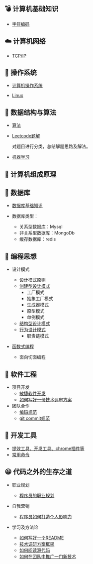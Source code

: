 ## :bomb: 计算机基础知识
- [字符编码](./basic-knowledge/string-code.md)

## :cloud: 计算机网络 
- [TCP/IP](#)

## :bamboo: 操作系统 
- [计算机操作系统](#)

- [Linux](#)

## :key: 数据结构与算法 
- [算法](./Algorithm/)

- [Leetcode题解](https://github.com/suvllian/problem-oj/tree/master/LeetCode)

  对题目进行分类，总结解题思路及解法。

- [机器学习](./machine-learing/)

## :game_die: 计算机组成原理 


## :tractor: 数据库 
- [数据库基础知识](./database/basic)

- 数据库类型：
  - 关系型数据库：Mysql
  - 非关系型数据库：MongoDb
  - 缓存数据库：redis

## :horse_racing: 编程思想
- 设计模式 
  - 设计模式原则
  - [创建型设计模式](./programming-concept/design-patterns/creational-patterns)
    - 工厂模式
    - 抽象工厂模式
    - 生成器模式
    - 原型模式
    - 单例模式
  - [结构型设计模式](./programming-concept/design-patterns/structural-patterns)
  - [行为设计模式](./programming-concept/design-patterns/behavioral-patterns)
    - 职责链模式

- [函数式编程](./programming-concept/functional-programming/)
  - 面向切面编程

## :running: 软件工程
- 项目开发
  - [敏捷软件开发](./software-engineering/scrum.md)
  - [如何写好一份技术评审方案](./software-engineering/how-to-write-a-technoloy-plan.md)
- 团队合作
  - [编码规范](./software-engineering/code-style-standard.md)
  - [git commit规范](./software-engineering/git-commit-standard.md)


## :rocket: 开发工具

- [提效工具、开发工具、chrome插件等](./tools/tools.md)
- [常用命令](./tools/shell-dict.md)

## :grinning: 代码之外的生存之道 

- 职业规划
  - [程序员的职业规划](./Live/career-route.md)

- 自我营销
  - [程序员如何打造个人影响力](./Live/how-to-build-personal-influence.md)
  
- 学习及方法论
  - [如何写好一个README](./Live/how-to-write-readme.md)
  - [技术调研方案框架](./Live/how-to-write-tech-research.md)
  - [如何阅读源代码](./Live/how-to-read-source-code.md)
  - [如何在团队中推广一门新技术](./Live/how-to-promote-a-newtech-in-your-team.md)